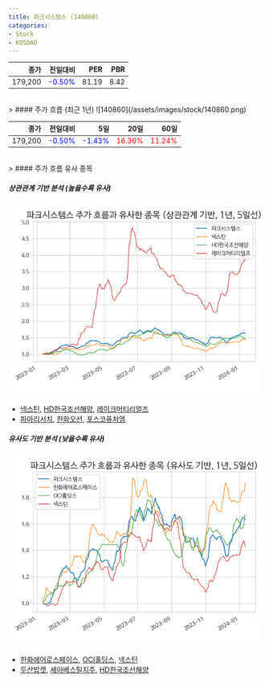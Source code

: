 ```yaml
---
title: 파크시스템스 (140860)
categories:
- Stock
- KOSDAQ
---
```


|종가|전일대비|PER|PBR|
|---:|-------:|--:|---:|
|179,200|<span style="color: blue">-0.50%</span>|81.19|8.42|

<!-- more -->
<br>
> #### 주가 흐름 (최근 1년)
![140860](/assets/images/stock/140860.png)

|종가|전일대비|5일|20일|60일|
|---:|-------:|--:|---:|---:|
|179,200|<span style="color: blue">-0.50%</span>|<span style="color: blue">-1.43%</span>|<span style="color: red">16.36%</span>|<span style="color: red">11.24%</span>|

<br>
> #### 주가 흐름 유사 종목

##### 상관관계 기반 분석 (높을수록 유사)
![140860](/assets/images/stock/140860_corr.png)
- [넥스틴](/348210/), [HD한국조선해양](/009540/), [레이크머티리얼즈](/281740/)
- [파마리서치](/214450/), [한화오션](/042660/), [포스코퓨처엠](/003670/)

##### 유사도 기반 분석 (낮을수록 유사)	
![140860](/assets/images/stock/140860_sim.png)
- [한화에어로스페이스](/012450/), [OCI홀딩스](/010060/), [넥스틴](/348210/)
- [두산밥캣](/241560/), [세아베스틸지주](/001430/), [HD한국조선해양](/009540/)
